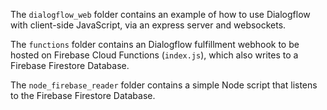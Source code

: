 The `dialogflow_web` folder contains an example of how to use Dialogflow with client-side JavaScript, via an express server and websockets.

The `functions` folder contains an Dialogflow fulfillment webhook to be hosted on Firebase Cloud Functions (`index.js`), which also writes to a Firebase Firestore Database.

The `node_firebase_reader` folder contains a simple Node script that listens to the Firebase Firestore Database. 